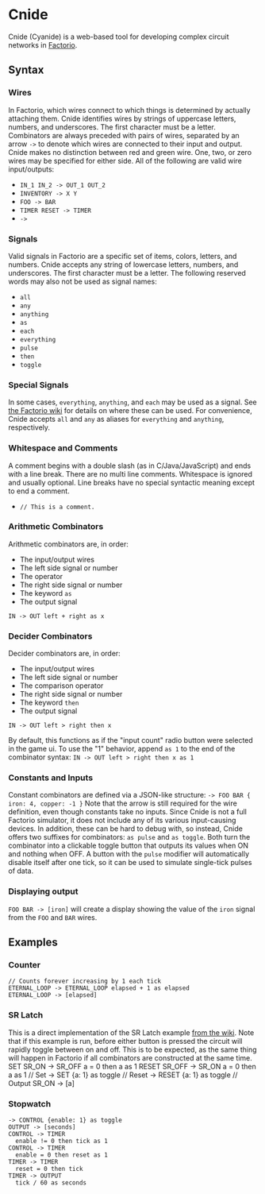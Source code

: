 # Cnide
Cnide (Cyanide) is a web-based tool for developing complex circuit networks in [Factorio](https://www.factorio.com/).

## Syntax
### Wires
In Factorio, which wires connect to which things is determined by actually attaching them.
Cnide identifies wires by strings of uppercase letters, numbers, and underscores.
The first character must be a letter.
Combinators are always preceded with pairs of wires, separated by an arrow `->` to denote which wires are connected to their
input and output.
Cnide makes no distinction between red and green wire.
One, two, or zero wires may be specified for either side.
All of the following are valid wire input/outputs:
- `IN_1 IN_2 -> OUT_1 OUT_2`
- `INVENTORY -> X Y`
- `FOO -> BAR`
- `TIMER RESET -> TIMER`
- `->`

### Signals
Valid signals in Factorio are a specific set of items, colors, letters, and numbers.
Cnide accepts any string of lowercase letters, numbers, and underscores.
The first character must be a letter.
The following reserved words may also not be used as signal names:
- `all`
- `any`
- `anything`
- `as`
- `each`
- `everything`
- `pulse`
- `then`
- `toggle`

### Special Signals
In some cases, `everything`, `anything`, and `each` may be used as a signal.
See [the Factorio wiki](https://wiki.factorio.com/Virtual_signals#Each) for details on where these can be used.
For convenience, Cnide accepts `all` and `any` as aliases for `everything` and `anything`, respectively.

### Whitespace and Comments
A comment begins with a double slash (as in C/Java/JavaScript) and ends with a line break.
There are no multi line comments.
Whitespace is ignored and usually optional.
Line breaks have no special syntactic meaning except to end a comment.
- `// This is a comment.`

### Arithmetic Combinators
Arithmetic combinators are, in order:
- The input/output wires
- The left side signal or number
- The operator
- The right side signal or number
- The keyword `as`
- The output signal

`IN -> OUT left + right as x`

### Decider Combinators
Decider combinators are, in order:
- The input/output wires
- The left side signal or number
- The comparison operator
- The right side signal or number
- The keyword `then`
- The output signal

`IN -> OUT left > right then x`

By default, this functions as if the "input count" radio button were selected in the game ui.
To use the "1" behavior, append `as 1` to the end of the combinator syntax:
`IN -> OUT left > right then x as 1`

### Constants and Inputs
Constant combinators are defined via a JSON-like structure:
`-> FOO BAR { iron: 4, copper: -1 }`
Note that the arrow is still required for the wire definition, even though constants take no inputs.
Since Cnide is not a full Factorio simulator, it does not include any of its various input-causing devices.
In addition, these can be hard to debug with, so instead, Cnide offers two suffixes for combinators:
`as pulse` and `as toggle`.
Both turn the combinator into a clickable toggle button that outputs its values when ON and nothing when OFF.
A button with the `pulse` modifier will automatically disable itself after one tick, so it can be used
to simulate single-tick pulses of data.

### Displaying output
`FOO BAR -> [iron]` will create a display showing the value of the `iron` signal from the `FOO` and `BAR` wires.

## Examples
### Counter
    // Counts forever increasing by 1 each tick
    ETERNAL_LOOP -> ETERNAL_LOOP elapsed + 1 as elapsed
    ETERNAL_LOOP -> [elapsed]

### SR Latch
This is a direct implementation of the SR Latch example
[from the wiki](https://wiki.factorio.com/Tutorial:Circuit-network_Cookbook#Latches).
Note that if this example is run, before either button is pressed the circuit will rapidly toggle between on and off.
This is to be expected, as the same thing will happen in Factorio if all combinators are constructed at the same time.
    SET   SR_ON  -> SR_OFF
      a = 0 then a as 1
    RESET SR_OFF -> SR_ON
      a = 0 then a as 1
    // Set
    -> SET {a: 1} as toggle
    // Reset
    -> RESET {a: 1} as toggle
    // Output
    SR_ON -> [a]

### Stopwatch
    -> CONTROL {enable: 1} as toggle
    OUTPUT -> [seconds]
    CONTROL -> TIMER
      enable != 0 then tick as 1
    CONTROL -> TIMER
      enable = 0 then reset as 1
    TIMER -> TIMER
      reset = 0 then tick
    TIMER -> OUTPUT
      tick / 60 as seconds
